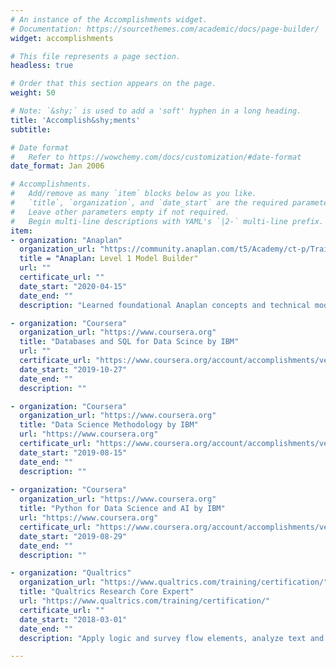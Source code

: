 ```yaml
---
# An instance of the Accomplishments widget.
# Documentation: https://sourcethemes.com/academic/docs/page-builder/
widget: accomplishments

# This file represents a page section.
headless: true

# Order that this section appears on the page.
weight: 50

# Note: `&shy;` is used to add a 'soft' hyphen in a long heading.
title: 'Accomplish&shy;ments'
subtitle:

# Date format
#   Refer to https://wowchemy.com/docs/customization/#date-format
date_format: Jan 2006

# Accomplishments.
#   Add/remove as many `item` blocks below as you like.
#   `title`, `organization`, and `date_start` are the required parameters.
#   Leave other parameters empty if not required.
#   Begin multi-line descriptions with YAML's `|2-` multi-line prefix.
item:
- organization: "Anaplan"
  organization_url: "https://community.anaplan.com/t5/Academy/ct-p/Training"
  title = "Anaplan: Level 1 Model Builder"
  url: ""
  certificate_url: ""
  date_start: "2020-04-15"
  date_end: ""
  description: "Learned foundational Anaplan concepts and technical model building skills."

- organization: "Coursera"
  organization_url: "https://www.coursera.org"
  title: "Databases and SQL for Data Scince by IBM"
  url: ""
  certificate_url: "https://www.coursera.org/account/accomplishments/verify/AWC6QWTUSHGG"
  date_start: "2019-10-27"
  date_end: ""
  description: ""

- organization: "Coursera"
  organization_url: "https://www.coursera.org"
  title: "Data Science Methodology by IBM"
  url: "https://www.coursera.org"
  certificate_url: "https://www.coursera.org/account/accomplishments/verify/QYUV582HGRN6"
  date_start: "2019-08-15"
  date_end: ""
  description: ""
  
- organization: "Coursera"
  organization_url: "https://www.coursera.org"
  title: "Python for Data Science and AI by IBM"
  url: "https://www.coursera.org"
  certificate_url: "https://www.coursera.org/account/accomplishments/verify/DGCP5W3Y4EJQ"
  date_start: "2019-08-29"
  date_end: ""
  description: ""

- organization: "Qualtrics"
  organization_url: "https://www.qualtrics.com/training/certification/"
  title: "Qualtrics Research Core Expert"
  url: "https://www.qualtrics.com/training/certification/"
  certificate_url: ""
  date_start: "2018-03-01"
  date_end: ""
  description: "Apply logic and survey flow elements, analyze text and data, and employee Qualtrics API."

---
```

